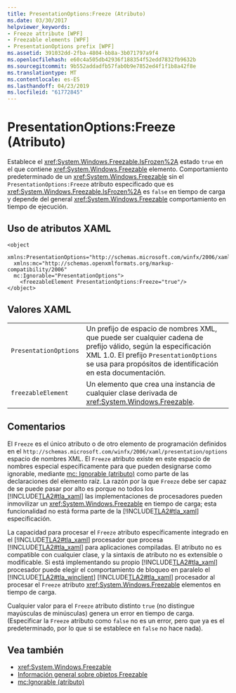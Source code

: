 ```yaml
---
title: PresentationOptions:Freeze (Atributo)
ms.date: 03/30/2017
helpviewer_keywords:
- Freeze attribute [WPF]
- Freezable elements [WPF]
- PresentationOptions prefix [WPF]
ms.assetid: 391032dd-2fba-4804-bb8a-3b071797a9f4
ms.openlocfilehash: e60c4a505db42936f188354f52edd7832fb9632b
ms.sourcegitcommit: 9b552addadfb57fab0b9e7852ed4f1f1b8a42f8e
ms.translationtype: MT
ms.contentlocale: es-ES
ms.lasthandoff: 04/23/2019
ms.locfileid: "61772845"
---
```

# <a name="presentationoptionsfreeze-attribute"></a>PresentationOptions:Freeze (Atributo)
Establece el <xref:System.Windows.Freezable.IsFrozen%2A> estado `true` en el que contiene <xref:System.Windows.Freezable> elemento. Comportamiento predeterminado de un <xref:System.Windows.Freezable> sin el `PresentationOptions:Freeze` atributo especificado que es <xref:System.Windows.Freezable.IsFrozen%2A> es `false` en tiempo de carga y depende del general <xref:System.Windows.Freezable> comportamiento en tiempo de ejecución.  
  
## <a name="xaml-attribute-usage"></a>Uso de atributos XAML  
  
```  
<object  
  xmlns:PresentationOptions="http://schemas.microsoft.com/winfx/2006/xaml/presentation/options"  
  xmlns:mc="http://schemas.openxmlformats.org/markup-compatibility/2006"  
  mc:Ignorable="PresentationOptions">  
    <freezableElement PresentationOptions:Freeze="true"/>  
</object>  
```  
  
## <a name="xaml-values"></a>Valores XAML  
  
|||  
|-|-|  
|`PresentationOptions`|Un prefijo de espacio de nombres XML, que puede ser cualquier cadena de prefijo válido, según la especificación XML 1.0. El prefijo `PresentationOptions` se usa para propósitos de identificación en esta documentación.|  
|`freezableElement`|Un elemento que crea una instancia de cualquier clase derivada de <xref:System.Windows.Freezable>.|  
  
## <a name="remarks"></a>Comentarios  
 El `Freeze` es el único atributo o de otro elemento de programación definidos en el `http://schemas.microsoft.com/winfx/2006/xaml/presentation/options` espacio de nombres XML. El `Freeze` atributo existe en este espacio de nombres especial específicamente para que pueden designarse como ignorable, mediante [mc: Ignorable (atributo)](mc-ignorable-attribute.md) como parte de las declaraciones del elemento raíz. La razón por la que `Freeze` debe ser capaz de se puede pasar por alto es porque no todos los [!INCLUDE[TLA2#tla_xaml](../../../../includes/tla2sharptla-xaml-md.md)] las implementaciones de procesadores pueden inmovilizar un <xref:System.Windows.Freezable> en tiempo de carga; esta funcionalidad no está forma parte de la [!INCLUDE[TLA2#tla_xaml](../../../../includes/tla2sharptla-xaml-md.md)] especificación.  
  
 La capacidad para procesar el `Freeze` atributo específicamente integrado en el [!INCLUDE[TLA2#tla_xaml](../../../../includes/tla2sharptla-xaml-md.md)] procesador que procesa [!INCLUDE[TLA2#tla_xaml](../../../../includes/tla2sharptla-xaml-md.md)] para aplicaciones compiladas. El atributo no es compatible con cualquier clase, y la sintaxis de atributo no es extensible o modificable. Si está implementando su propio [!INCLUDE[TLA2#tla_xaml](../../../../includes/tla2sharptla-xaml-md.md)] procesador puede elegir el comportamiento de bloqueo en paralelo el [!INCLUDE[TLA2#tla_winclient](../../../../includes/tla2sharptla-winclient-md.md)] [!INCLUDE[TLA2#tla_xaml](../../../../includes/tla2sharptla-xaml-md.md)] procesador al procesar el `Freeze` atributo <xref:System.Windows.Freezable> elementos en tiempo de carga.  
  
 Cualquier valor para el `Freeze` atributo distinto `true` (no distingue mayúsculas de minúsculas) genera un error en tiempo de carga. (Especificar la `Freeze` atributo como `false` no es un error, pero que ya es el predeterminado, por lo que si se establece en `false` no hace nada).  
  
## <a name="see-also"></a>Vea también

- <xref:System.Windows.Freezable>
- [Información general sobre objetos Freezable](freezable-objects-overview.md)
- [mc:Ignorable (atributo)](mc-ignorable-attribute.md)
